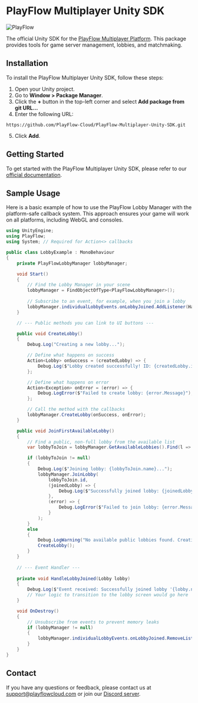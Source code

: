 # PlayFlow Multiplayer Unity SDK

![PlayFlow](https://getplayflow.com/wp-content/uploads/2024/04/playflow_logo_v2.png)

The official Unity SDK for the [PlayFlow Multiplayer Platform](https://getplayflow.com). This package provides tools for game server management, lobbies, and matchmaking.

## Installation

To install the PlayFlow Multiplayer Unity SDK, follow these steps:

1. Open your Unity project.
2. Go to **Window > Package Manager**.
3. Click the **+** button in the top-left corner and select **Add package from git URL...**
4. Enter the following URL:

```
https://github.com/PlayFlow-Cloud/PlayFlow-Multiplayer-Unity-SDK.git
```

5. Click **Add**.

## Getting Started

To get started with the PlayFlow Multiplayer Unity SDK, please refer to our [official documentation](https://docs.getplayflow.com).

## Sample Usage 

Here is a basic example of how to use the PlayFlow Lobby Manager with the platform-safe callback system. This approach ensures your game will work on all platforms, including WebGL and consoles.

```csharp
using UnityEngine;
using PlayFlow;
using System; // Required for Action<> callbacks

public class LobbyExample : MonoBehaviour
{
    private PlayFlowLobbyManager lobbyManager;

    void Start()
    {
        // Find the Lobby Manager in your scene
        lobbyManager = FindObjectOfType<PlayFlowLobbyManager>();
        
        // Subscribe to an event, for example, when you join a lobby
        lobbyManager.individualLobbyEvents.onLobbyJoined.AddListener(HandleLobbyJoined);
    }

    // --- Public methods you can link to UI buttons ---

    public void CreateLobby()
    {
        Debug.Log("Creating a new lobby...");

        // Define what happens on success
        Action<Lobby> onSuccess = (createdLobby) => {
            Debug.Log($"Lobby created successfully! ID: {createdLobby.id}");
        };

        // Define what happens on error
        Action<Exception> onError = (error) => {
            Debug.LogError($"Failed to create lobby: {error.Message}");
        };

        // Call the method with the callbacks
        lobbyManager.CreateLobby(onSuccess, onError);
    }

    public void JoinFirstAvailableLobby()
    {
        // Find a public, non-full lobby from the available list
        var lobbyToJoin = lobbyManager.GetAvailableLobbies().Find(l => !l.isPrivate && l.currentPlayers < l.maxPlayers);

        if (lobbyToJoin != null)
        {
            Debug.Log($"Joining lobby: {lobbyToJoin.name}...");
            lobbyManager.JoinLobby(
                lobbyToJoin.id,
                (joinedLobby) => {
                    Debug.Log($"Successfully joined lobby: {joinedLobby.name}");
                },
                (error) => {
                    Debug.LogError($"Failed to join lobby: {error.Message}");
                }
            );
        }
        else
        {
            Debug.LogWarning("No available public lobbies found. Creating a new one.");
            CreateLobby();
        }
    }
    
    // --- Event Handler ---
    
    private void HandleLobbyJoined(Lobby lobby)
    {
        Debug.Log($"Event received: Successfully joined lobby '{lobby.name}' with {lobby.currentPlayers} players.");
        // Your logic to transition to the lobby screen would go here
    }

    void OnDestroy()
    {
        // Unsubscribe from events to prevent memory leaks
        if (lobbyManager != null)
        {
            lobbyManager.individualLobbyEvents.onLobbyJoined.RemoveListener(HandleLobbyJoined);
        }
    }
}
```

## Contact

If you have any questions or feedback, please contact us at [support@playflowcloud.com](mailto:support@getplayflow.com) or join our [Discord server](https://discord.gg/P5w45Vx5Q8).